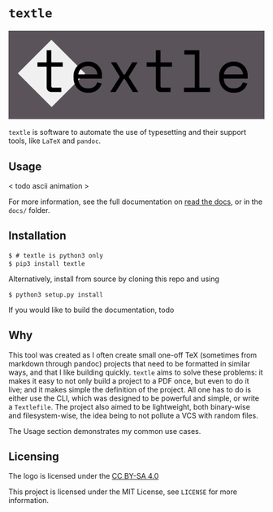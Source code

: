 # `textle`

![logo](docs/img/logo.png)

`textle` is software to automate the use of typesetting and their support tools, like `LaTeX` and `pandoc`.

## Usage

< todo ascii animation >

For more information, see the full documentation on [read the docs](https://textle.readthedocs.io), or in the `docs/` folder.

## Installation

```
$ # textle is python3 only
$ pip3 install textle
```

Alternatively, install from source by cloning this repo and using

```
$ python3 setup.py install
```

If you would like to build the documentation, todo

## Why

This tool was created as I often create small one-off TeX (sometimes from markdown through pandoc) projects that need to be formatted in similar ways, and that I like building quickly.
`textle` aims to solve these problems: it makes it easy to not only build a project to a PDF once, but even to do it live; and it makes simple the definition of the project. All one has to 
do is either use the CLI, which was designed to be powerful and simple, or write a `Textlefile`. The project also aimed to be lightweight, both binary-wise and filesystem-wise, the idea being to 
not pollute a VCS with random files.

The Usage section demonstrates my common use cases.

## Licensing

The logo is licensed under the [CC BY-SA 4.0](https://creativecommons.org/licenses/by-sa/4.0/)

This project is licensed under the MIT License, see `LICENSE` for more information.
